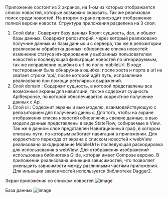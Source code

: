 Приложение состоит из 2 экранов, на 1-ом из которых отображается список новостей, которые возможно скрывать. Так же реализован поиск среди новостей.
На втором экране происходит отображение полной версии новости.
Структура приложения разделена на 3 слоя: 
1. Слой data : Содержит базу данных Room: сущность, dao, и объект базы данных. Содержит репозиторий, через который реализовано получние данных из базы данных и с сервера, так же в репозитории реализована обработка данных: обновление списка новостей: изменение статуса игнорирования
у выбранных пользователем новостей и последующая фильтрация новостей по игнорируемым, так же исправление ошибки в url по полю mobileUrl. В ходе тестирования была обнаружена ошибка: после хоста и порта в url не хватает строки 'api/, после которой идёт путь, исправление
реализовано при помощи регулярных выражений.
2. Слой domain : Содержит сущность, в которой представлены все возможные экраны для навигации, так же содержит сущность ApiResponse, по которой обеспечивается корректное получение данных с Api.
3. Слой ui : Содержит экраны и вью моделю, взаимодействующую с репозиторием для получения данных. Для того, чтобы на экране отображения списка новостей обновлялись свежие данные. в вью модели данные представлены в виде StateFlow, собираемые в View.
Так же в данном слое представлен Навигационный граф, в котором описаны пути, по которым работает навигация в приложении. Для корректного перехода от экрана с списком новостей к webView реализовано закодирование MobileUrl и последующая раскодировка для использования
в webView. Для отображения изображений использована библиотека Glide, которая имеет Compose версию.
В приложении реализована инъекция зависимостей, что позволяет уменьшить зависимости между различными частями приложения. Для инъекции зависимостей используется библиотека Dagger2.

Экран приложения со списком новостей
![image](https://github.com/user-attachments/assets/e56e848e-c7bc-4d06-abbd-0a70efb14cea)

База данных
![image](https://github.com/user-attachments/assets/6ddb1783-ae44-437d-8731-034fdade6300)

